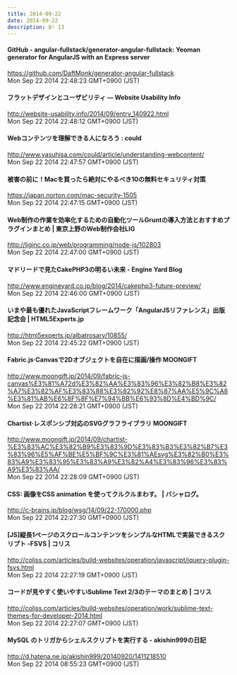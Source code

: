 ```yaml
---
title: 2014-09-22
date: 2014-09-22
description: B! 13
---
```


#### GitHub - angular-fullstack/generator-angular-fullstack: Yeoman generator for AngularJS with an Express server
https://github.com/DaftMonk/generator-angular-fullstack<br>
Mon Sep 22 2014 22:48:23 GMT+0900 (JST)<br>


#### フラットデザインとユーザビリティ — Website Usability Info
http://website-usability.info/2014/09/entry_140922.html<br>
Mon Sep 22 2014 22:48:12 GMT+0900 (JST)<br>


#### Webコンテンツを理解できる人になろう : could
http://www.yasuhisa.com/could/article/understanding-webcontent/<br>
Mon Sep 22 2014 22:47:57 GMT+0900 (JST)<br>


#### 被害の前に！Macを買ったら絶対にやるべき10の無料セキュリティ対策
https://japan.norton.com/mac-security-1505<br>
Mon Sep 22 2014 22:47:15 GMT+0900 (JST)<br>


#### Web制作の作業を効率化するための自動化ツールGruntの導入方法とおすすめプラグインまとめ | 東京上野のWeb制作会社LIG
http://liginc.co.jp/web/programming/node-js/102803<br>
Mon Sep 22 2014 22:47:00 GMT+0900 (JST)<br>


#### マドリードで見たCakePHP3の明るい未来 - Engine Yard Blog
http://www.engineyard.co.jp/blog/2014/cakephp3-future-preview/<br>
Mon Sep 22 2014 22:46:00 GMT+0900 (JST)<br>


#### いまや最も優れたJavaScriptフレームワーク「AngularJSリファレンス」出版記念会 | HTML5Experts.jp
http://html5experts.jp/albatrosary/10855/<br>
Mon Sep 22 2014 22:45:22 GMT+0900 (JST)<br>


#### Fabric.js·Canvasで2Dオブジェクトを自在に描画/操作 MOONGIFT
http://www.moongift.jp/2014/09/fabric-js-canvas%E3%81%A72d%E3%82%AA%E3%83%96%E3%82%B8%E3%82%A7%E3%82%AF%E3%83%88%E3%82%92%E8%87%AA%E5%9C%A8%E3%81%AB%E6%8F%8F%E7%94%BB%E6%93%8D%E4%BD%9C/<br>
Mon Sep 22 2014 22:28:21 GMT+0900 (JST)<br>


#### Chartist·レスポンシブ対応のSVGグラフライブラリ MOONGIFT
http://www.moongift.jp/2014/09/chartist-%E3%83%AC%E3%82%B9%E3%83%9D%E3%83%B3%E3%82%B7%E3%83%96%E5%AF%BE%E5%BF%9C%E3%81%AEsvg%E3%82%B0%E3%83%A9%E3%83%95%E3%83%A9%E3%82%A4%E3%83%96%E3%83%A9%E3%83%AA/<br>
Mon Sep 22 2014 22:28:09 GMT+0900 (JST)<br>


#### CSS: 画像をCSS animation を使ってクルクルまわす。 | バシャログ。
http://c-brains.jp/blog/wsg/14/09/22-170000.php<br>
Mon Sep 22 2014 22:27:30 GMT+0900 (JST)<br>


####   [JS]縦長1ページのスクロールコンテンツをシンプルなHTMLで実装できるスクリプト -FSVS | コリス
http://coliss.com/articles/build-websites/operation/javascript/jquery-plugin-fsvs.html<br>
Mon Sep 22 2014 22:27:19 GMT+0900 (JST)<br>


####   コードが見やすく使いやすいSublime Text 2/3のテーマのまとめ | コリス
http://coliss.com/articles/build-websites/operation/work/sublime-text-themes-for-developer-2014.html<br>
Mon Sep 22 2014 22:27:07 GMT+0900 (JST)<br>


####  MySQL のトリガからシェルスクリプトを実行する - akishin999の日記
http://d.hatena.ne.jp/akishin999/20140920/1411218510<br>
Mon Sep 22 2014 08:55:23 GMT+0900 (JST)<br>


